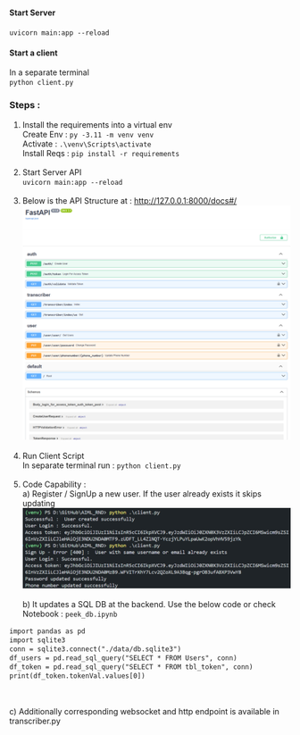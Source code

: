 
#### Start Server
`uvicorn main:app --reload` <br>

#### Start a client
In a separate terminal <br>
`python client.py`


### Steps : <br>
1. Install the requirements into a virtual env <br>
Create Env : `py -3.11 -m venv venv` <br>
Activate : `.\venv\Scripts\activate` <br>
Install Reqs : `pip install -r requirements` <br><br>
2. Start Server API <br>
`uvicorn main:app --reload` <br><br>
3. Below is the API Structure at : http://127.0.0.1:8000/docs#/ <br>
![FastAPI Doc](./data/apidoc_snap.png) <br><br>
4. Run Client Script <br>
In separate terminal run : `python client.py`<br><br>
5. Code Capability : <br>
a) Register / SignUp a new user. If the user already exists it skips updating <br>
![Client Run - Terminal](./data/client_terminal.png) <br><br>
b) It updates a SQL DB at the backend. Use the below code or check Notebook : `peek_db.ipynb` <br>
```
import pandas as pd
import sqlite3
conn = sqlite3.connect("./data/db.sqlite3")
df_users = pd.read_sql_query("SELECT * FROM Users", conn)
df_token = pd.read_sql_query("SELECT * FROM tbl_token", conn)
print(df_token.tokenVal.values[0])
```
<br><br>
c) Additionally corresponding websocket and http endpoint is available in transcriber.py